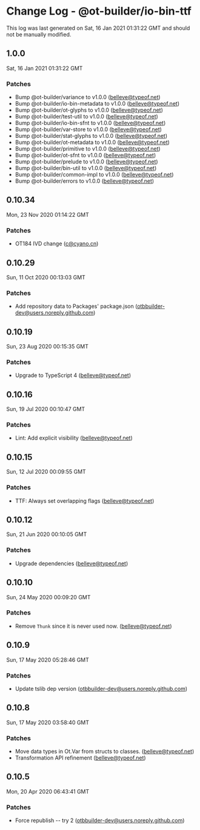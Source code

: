 # Change Log - @ot-builder/io-bin-ttf

This log was last generated on Sat, 16 Jan 2021 01:31:22 GMT and should not be manually modified.

<!-- Start content -->

## 1.0.0

Sat, 16 Jan 2021 01:31:22 GMT

### Patches

- Bump @ot-builder/variance to v1.0.0 (belleve@typeof.net)
- Bump @ot-builder/io-bin-metadata to v1.0.0 (belleve@typeof.net)
- Bump @ot-builder/ot-glyphs to v1.0.0 (belleve@typeof.net)
- Bump @ot-builder/test-util to v1.0.0 (belleve@typeof.net)
- Bump @ot-builder/io-bin-sfnt to v1.0.0 (belleve@typeof.net)
- Bump @ot-builder/var-store to v1.0.0 (belleve@typeof.net)
- Bump @ot-builder/stat-glyphs to v1.0.0 (belleve@typeof.net)
- Bump @ot-builder/ot-metadata to v1.0.0 (belleve@typeof.net)
- Bump @ot-builder/primitive to v1.0.0 (belleve@typeof.net)
- Bump @ot-builder/ot-sfnt to v1.0.0 (belleve@typeof.net)
- Bump @ot-builder/prelude to v1.0.0 (belleve@typeof.net)
- Bump @ot-builder/bin-util to v1.0.0 (belleve@typeof.net)
- Bump @ot-builder/common-impl to v1.0.0 (belleve@typeof.net)
- Bump @ot-builder/errors to v1.0.0 (belleve@typeof.net)

## 0.10.34

Mon, 23 Nov 2020 01:14:22 GMT

### Patches

- OT184 IVD change (c@cyano.cn)

## 0.10.29

Sun, 11 Oct 2020 00:13:03 GMT

### Patches

- Add repository data to Packages' package.json (otbbuilder-dev@users.noreply.github.com)

## 0.10.19

Sun, 23 Aug 2020 00:15:35 GMT

### Patches

- Upgrade to TypeScript 4 (belleve@typeof.net)

## 0.10.16

Sun, 19 Jul 2020 00:10:47 GMT

### Patches

- Lint: Add explicit visibility (belleve@typeof.net)

## 0.10.15

Sun, 12 Jul 2020 00:09:55 GMT

### Patches

- TTF: Always set overlapping flags (belleve@typeof.net)

## 0.10.12

Sun, 21 Jun 2020 00:10:05 GMT

### Patches

- Upgrade dependencies (belleve@typeof.net)

## 0.10.10

Sun, 24 May 2020 00:09:20 GMT

### Patches

- Remove `Thunk` since it is never used now. (belleve@typeof.net)

## 0.10.9

Sun, 17 May 2020 05:28:46 GMT

### Patches

- Update tslib dep version (otbbuilder-dev@users.noreply.github.com)

## 0.10.8

Sun, 17 May 2020 03:58:40 GMT

### Patches

- Move data types in Ot.Var from structs to classes. (belleve@typeof.net)
- Transformation API refinement (belleve@typeof.net)

## 0.10.5

Mon, 20 Apr 2020 06:43:41 GMT

### Patches

- Force republish -- try 2 (otbbuilder-dev@users.noreply.github.com)
